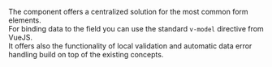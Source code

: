The component offers a centralized solution for the most common form elements.  
For binding data to the field you can use the standard `v-model` directive from VueJS.  
It offers also the functionality of local validation and automatic data error handling build on top of the existing concepts.